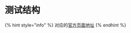 # 测试结构

{% hint style="info" %}
对应的[官方页面地址](https://contributing.bitwarden.com/contributing/testing/unit/structure)
{% endhint %}

